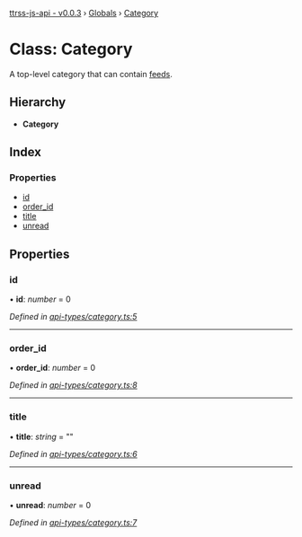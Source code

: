 [ttrss-js-api - v0.0.3](../README.md) › [Globals](../globals.md) › [Category](category.md)

# Class: Category

A top-level category that can contain [feeds](feed.md).

## Hierarchy

* **Category**

## Index

### Properties

* [id](category.md#id)
* [order_id](category.md#order_id)
* [title](category.md#title)
* [unread](category.md#unread)

## Properties

###  id

• **id**: *number* = 0

*Defined in [api-types/category.ts:5](https://github.com/fchristl/ttrss-js-api/blob/b657f8c/src/api-types/category.ts#L5)*

___

###  order_id

• **order_id**: *number* = 0

*Defined in [api-types/category.ts:8](https://github.com/fchristl/ttrss-js-api/blob/b657f8c/src/api-types/category.ts#L8)*

___

###  title

• **title**: *string* = ""

*Defined in [api-types/category.ts:6](https://github.com/fchristl/ttrss-js-api/blob/b657f8c/src/api-types/category.ts#L6)*

___

###  unread

• **unread**: *number* = 0

*Defined in [api-types/category.ts:7](https://github.com/fchristl/ttrss-js-api/blob/b657f8c/src/api-types/category.ts#L7)*
